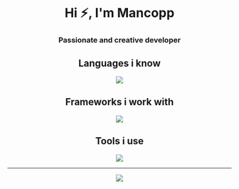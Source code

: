 <h1 align="center">Hi ⚡️, I'm Mancopp</h1>
<h3 align="center">Passionate and creative developer</h3>

<div align="center">
    <h2 style="border-bottom: none;">Languages i know</h2>
    <a href="https://skillicons.dev">
        <img src="https://skillicons.dev/icons?i=php,typescript,javascript,nodejs,html,css,bash,java,cs,cpp,mysql,r&theme=dark&perline=6" />
    </a>
    <h2 style="border-bottom: none;">Frameworks i work with</h2>
    <a href="https://skillicons.dev">
        <img src="https://skillicons.dev/icons?i=react,vue,astro,tailwind&theme=dark" />
    </a>
    <h2 style="border-bottom: none;">Tools i use</h2>
    <a href="https://skillicons.dev">
        <img src="https://skillicons.dev/icons?i=discord,git,github,linux,figma,unreal,unity,ableton,stackoverflow,vscode,docker,postman&theme=dark&perline=6" />
    </a>
</div>

---

<div align="center">
    <img src="https://github-readme-stats.vercel.app/api?username=Mancopp&show_icons=true&hide_border=true&bg_color=181825&text_color=cdd6f4&icon_color=f5c2e7&hide_title=true&include_all_commits=true&count_private=true&ring_color=f5c2e7&border_radius=8" style="margin-bottom: 20px;" />
</div>
